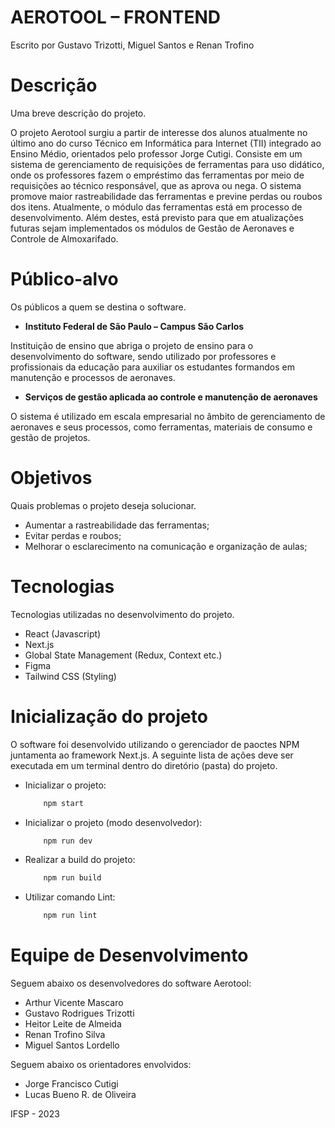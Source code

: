 # **AEROTOOL – FRONTEND**

Escrito por Gustavo Trizotti, Miguel Santos e Renan Trofino

# **Descrição**

Uma breve descrição do projeto.

O projeto Aerotool surgiu a partir de interesse dos alunos atualmente no último ano do curso Técnico em Informática para Internet (TII) integrado ao Ensino Médio, orientados pelo professor Jorge Cutigi. Consiste em um sistema de gerenciamento de requisições de ferramentas para uso didático, onde os professores fazem o empréstimo das ferramentas por meio de requisições ao técnico responsável, que as aprova ou nega. O sistema promove maior rastreabilidade das ferramentas e previne perdas ou roubos dos itens. Atualmente, o módulo das ferramentas está em processo de desenvolvimento. Além destes, está previsto para que em atualizações futuras sejam implementados os módulos de Gestão de Aeronaves e Controle de Almoxarifado.

# **Público-alvo**

Os públicos a quem se destina o software.

- **Instituto Federal de São Paulo – Campus São Carlos**

Instituição de ensino que abriga o projeto de ensino para o desenvolvimento do software, sendo utilizado por professores e profissionais da educação para auxiliar os estudantes formandos em manutenção e processos de aeronaves.

- **Serviços de gestão aplicada ao controle e manutenção de aeronaves**

O sistema é utilizado em escala empresarial no âmbito de gerenciamento de aeronaves e seus processos, como ferramentas, materiais de consumo e gestão de projetos.

# **Objetivos**

Quais problemas o projeto deseja solucionar.

- Aumentar a rastreabilidade das ferramentas;
- Evitar perdas e roubos;
- Melhorar o esclarecimento na comunicação e organização de aulas;

# **Tecnologias**

Tecnologias utilizadas no desenvolvimento do projeto.

- React (Javascript)
- Next.js
- Global State Management (Redux, Context etc.)
- Figma
- Tailwind CSS (Styling)

# **Inicialização do projeto**

O software foi desenvolvido utilizando o gerenciador de paoctes NPM juntamenta ao framework
Next.js. A seguinte lista de ações deve ser executada em um terminal dentro do diretório (pasta) do projeto.

- Inicializar o projeto: 
    ```bash
        npm start
    ```
- Inicializar o projeto (modo desenvolvedor): 
    ```bash
        npm run dev
    ```
- Realizar a build do projeto: 
    ```bash
        npm run build
    ```
- Utilizar comando Lint: 
    ```bash
        npm run lint
    ```


# **Equipe de Desenvolvimento**

Seguem abaixo os desenvolvedores do software Aerotool:

- Arthur Vicente Mascaro
- Gustavo Rodrigues Trizotti
- Heitor Leite de Almeida
- Renan Trofino Silva
- Miguel Santos Lordello

Seguem abaixo os orientadores envolvidos:

- Jorge Francisco Cutigi
- Lucas Bueno R. de Oliveira

IFSP - 2023
